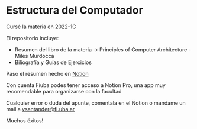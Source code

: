 # Estructura del Computador

Cursé la materia en 2022-1C

El repositorio incluye:
* Resumen del libro de la materia -> Principles of Computer Architecture - Miles Murdocca
* Biliografía y Guías de Ejercicios

Paso el resumen hecho en [Notion](https://tide-lantern-9ea.notion.site/ESTRUCTURA-DEL-COMPUTADOR-66-70-dbabaea07fed42e29d37cbd0c626a455)

Con cuenta Fiuba podes tener acceso a Notion Pro, una app muy recomendable para organizarse con la facultad

Cualquier error o duda del apunte, comentala en el Notion o mandame un mail a vsantander@fi.uba.ar 

Muchos éxitos!
